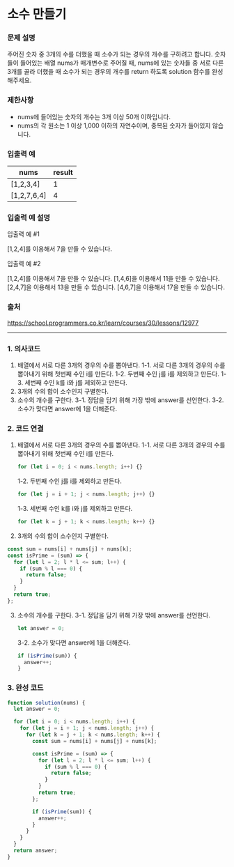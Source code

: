 # 소수 만들기

### 문제 설명

주어진 숫자 중 3개의 수를 더했을 때 소수가 되는 경우의 개수를 구하려고 합니다. 숫자들이 들어있는 배열 nums가 매개변수로 주어질 때, nums에 있는 숫자들 중 서로 다른 3개를 골라 더했을 때 소수가 되는 경우의 개수를 return 하도록 solution 함수를 완성해주세요.

### 제한사항

- nums에 들어있는 숫자의 개수는 3개 이상 50개 이하입니다.
- nums의 각 원소는 1 이상 1,000 이하의 자연수이며, 중복된 숫자가 들어있지 않습니다.

### 입출력 예

| nums        | result |
| ----------- | ------ |
| [1,2,3,4]   | 1      |
| [1,2,7,6,4] | 4      |

### 입출력 예 설명

입출력 예 #1

[1,2,4]를 이용해서 7을 만들 수 있습니다.

입출력 예 #2

[1,2,4]를 이용해서 7을 만들 수 있습니다.
[1,4,6]을 이용해서 11을 만들 수 있습니다.
[2,4,7]을 이용해서 13을 만들 수 있습니다.
[4,6,7]을 이용해서 17을 만들 수 있습니다.

### 출처

https://school.programmers.co.kr/learn/courses/30/lessons/12977

---

### 1. 의사코드

1. 배열에서 서로 다른 3개의 경우의 수를 뽑아낸다.
   1-1. 서로 다른 3개의 경우의 수를 뽑아내기 위해 첫번째 수인 i를 만든다.
   1-2. 두번째 수인 j를 i를 제외하고 만든다.
   1-3. 세번째 수인 k를 i와 j를 제외하고 만든다.
2. 3개의 수의 합이 소수인지 구별한다.
3. 소수의 개수를 구한다.
   3-1. 정답을 담기 위해 가장 밖에 answer를 선언한다.
   3-2. 소수가 맞다면 answer에 1을 더해준다.

### 2. 코드 연결

1. 배열에서 서로 다른 3개의 경우의 수를 뽑아낸다.
   1-1. 서로 다른 3개의 경우의 수를 뽑아내기 위해 첫번째 수인 i를 만든다.

   ```javascript
   for (let i = 0; i < nums.length; i++) {}
   ```

   1-2. 두번째 수인 j를 i를 제외하고 만든다.

   ```javascript
   for (let j = i + 1; j < nums.length; j++) {}
   ```

   1-3. 세번째 수인 k를 i와 j를 제외하고 만든다.

   ```javascript
   for (let k = j + 1; k < nums.length; k++) {}
   ```

2. 3개의 수의 합이 소수인지 구별한다.

```javascript
const sum = nums[i] + nums[j] + nums[k];
const isPrime = (sum) => {
  for (let l = 2; l * l <= sum; l++) {
    if (sum % l === 0) {
      return false;
    }
  }
  return true;
};
```

3. 소수의 개수를 구한다.
   3-1. 정답을 담기 위해 가장 밖에 answer를 선언한다.

   ```javascript
   let answer = 0;
   ```

   3-2. 소수가 맞다면 answer에 1을 더해준다.

   ```javascript
   if (isPrime(sum)) {
     answer++;
   }
   ```

### 3. 완성 코드

```javascript
function solution(nums) {
  let answer = 0;

  for (let i = 0; i < nums.length; i++) {
    for (let j = i + 1; j < nums.length; j++) {
      for (let k = j + 1; k < nums.length; k++) {
        const sum = nums[i] + nums[j] + nums[k];

        const isPrime = (sum) => {
          for (let l = 2; l * l <= sum; l++) {
            if (sum % l === 0) {
              return false;
            }
          }
          return true;
        };

        if (isPrime(sum)) {
          answer++;
        }
      }
    }
  }
  return answer;
}
```
